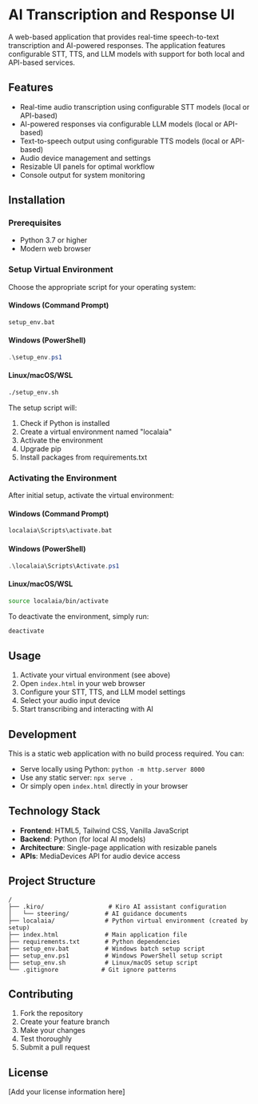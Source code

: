 # AI Transcription and Response UI

A web-based application that provides real-time speech-to-text transcription and AI-powered responses. The application features configurable STT, TTS, and LLM models with support for both local and API-based services.

## Features

- Real-time audio transcription using configurable STT models (local or API-based)
- AI-powered responses via configurable LLM models (local or API-based) 
- Text-to-speech output using configurable TTS models (local or API-based)
- Audio device management and settings
- Resizable UI panels for optimal workflow
- Console output for system monitoring

## Installation

### Prerequisites

- Python 3.7 or higher
- Modern web browser

### Setup Virtual Environment

Choose the appropriate script for your operating system:

#### Windows (Command Prompt)
```bash
setup_env.bat
```

#### Windows (PowerShell)
```powershell
.\setup_env.ps1
```

#### Linux/macOS/WSL
```bash
./setup_env.sh
```

The setup script will:
1. Check if Python is installed
2. Create a virtual environment named "localaia"
3. Activate the environment
4. Upgrade pip
5. Install packages from requirements.txt

### Activating the Environment

After initial setup, activate the virtual environment:

#### Windows (Command Prompt)
```bash
localaia\Scripts\activate.bat
```

#### Windows (PowerShell)
```powershell
.\localaia\Scripts\Activate.ps1
```

#### Linux/macOS/WSL
```bash
source localaia/bin/activate
```

To deactivate the environment, simply run:
```bash
deactivate
```

## Usage

1. Activate your virtual environment (see above)
2. Open `index.html` in your web browser
3. Configure your STT, TTS, and LLM model settings
4. Select your audio input device
5. Start transcribing and interacting with AI

## Development

This is a static web application with no build process required. You can:

- Serve locally using Python: `python -m http.server 8000`
- Use any static server: `npx serve .`
- Or simply open `index.html` directly in your browser

## Technology Stack

- **Frontend**: HTML5, Tailwind CSS, Vanilla JavaScript
- **Backend**: Python (for local AI models)
- **Architecture**: Single-page application with resizable panels
- **APIs**: MediaDevices API for audio device access

## Project Structure

```
/
├── .kiro/                  # Kiro AI assistant configuration
│   └── steering/          # AI guidance documents
├── localaia/              # Python virtual environment (created by setup)
├── index.html             # Main application file
├── requirements.txt       # Python dependencies
├── setup_env.bat          # Windows batch setup script
├── setup_env.ps1          # Windows PowerShell setup script
├── setup_env.sh           # Linux/macOS setup script
└── .gitignore            # Git ignore patterns
```

## Contributing

1. Fork the repository
2. Create your feature branch
3. Make your changes
4. Test thoroughly
5. Submit a pull request

## License

[Add your license information here]